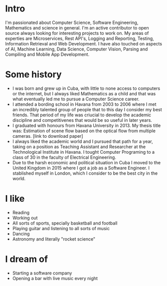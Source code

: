 
# Intro

I'm passionated about Computer Science, Software Engineering, Mathematics and science in general. I'm an active contributor
to open source always looking for interesting projects to work on. My areas of experties are Microservices, Rest API's, Logging and Reporting, Testing, Information Retrieval and Web Development.
I have also touched on aspects of AI, Machine Learning, Data Science, Computer Vision, Parsing and Compiling and Mobile App Development.


# Some history

- I was born and grew up in Cuba, with little to none access to computers or the internet, but I always liked Mathematics as a child and that was what eventually led me to pursue a Computer Science career.
- I attended a bording school in Havana from 2003 to 2006 where I met an incredibly talented group of people that to this day I consider my best friends. That period of my life was criucial to develop the academic discipline and competitivenes that would be so useful in later years.
- I graduated with honours from Havana University in 2013. My thesis title was: Estimation of scene flow based on the optical flow from multiple cameras. [link to download paper]
- I always liked the academic world and I pursued that path for a year, taking on a position as Teaching Assistant and Researcher at the Technological Institute in Havana. I tought Computer Programing to a class of 30 in the faculty of Electrical Engineering.
- Due to the harsh economic and political situation in Cuba I moved to the United Kingdom in 2015 where I got a job as a Software Engineer. I stablished myself in London, which I consider to be the best city in the world.

# I like

- Reading
- Working out
- All sorts of sports, specially basketball and football
- Playing guitar and listening to all sorts of music
- Dancing
- Astronomy and literally "rocket science"

# I dream of

- Starting a software company
- Opening a bar with live music every night
